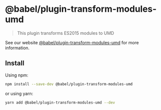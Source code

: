# @babel/plugin-transform-modules-umd

> This plugin transforms ES2015 modules to UMD

See our
website [@babel/plugin-transform-modules-umd](https://babeljs.io/docs/en/next/babel-plugin-transform-modules-umd.html)
for more information.

## Install

Using npm:

```sh
npm install --save-dev @babel/plugin-transform-modules-umd
```

or using yarn:

```sh
yarn add @babel/plugin-transform-modules-umd --dev
```
